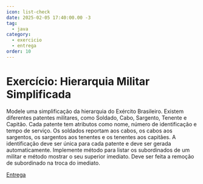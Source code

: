 ```yaml
---
icon: list-check
date: 2025-02-05 17:40:00.00 -3
tag:
  - java
category:
  - exercicio
  - entrega
order: 10
---
```


# Exercício: Hierarquia Militar Simplificada

Modele uma simplificação da hierarquia do Exército Brasileiro. Existem diferentes patentes militares, como Soldado, Cabo, Sargento, Tenente e Capitão. Cada patente tem atributos como nome, número de identificação e tempo de serviço. Os soldados reportam aos cabos, os cabos aos sargentos, os sargentos aos tenentes e os tenentes aos capitães. A identificação deve ser única para cada patente e deve ser gerada automaticamente. Implemente método para listar os subordinados de um militar e método mostrar o seu superior imediato. Deve ser feita a  remoção de subordinado na troca do imediato.
   
[Entrega](https://classroom.github.com/a/akv_sYWI)

